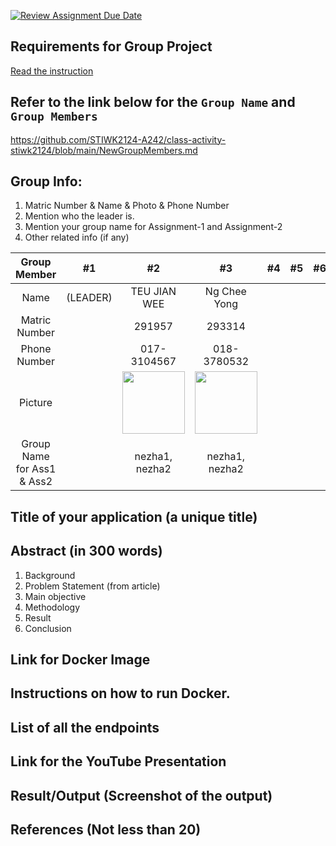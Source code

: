 [![Review Assignment Due Date](https://classroom.github.com/assets/deadline-readme-button-22041afd0340ce965d47ae6ef1cefeee28c7c493a6346c4f15d667ab976d596c.svg)](https://classroom.github.com/a/co02Vmtr)
## Requirements for Group Project
[Read the instruction](https://github.com/STIWK2124-A242/class-activity-stiwk2124/blob/main/Group_Project_Guideline.md)

## Refer to the link below for the `Group Name` and `Group Members`
https://github.com/STIWK2124-A242/class-activity-stiwk2124/blob/main/NewGroupMembers.md

## Group Info:
1. Matric Number & Name & Photo & Phone Number
1. Mention who the leader is.
1. Mention your group name for Assignment-1 and Assignment-2
1. Other related info (if any)

| Group Member    | #1    | #2    | #3    | #4    | #5    | #6    | #7    |
| :---:   | :---: | :---: | :---: | :---: | :---: | :---: | :---: |
| Name    |  (LEADER) | TEU JIAN WEE | Ng Chee Yong |  |  |  |  |
| Matric Number |  | 291957 | 293314 |  |  |  |  |
| Phone Number |  | 017-3104567 | 018-3780532 |  |  |  |  |
| Picture |  | <img src="https://github.com/user-attachments/assets/2539f8e5-b5cb-4798-a019-b0905342afae" width="100"/> | <img src="https://github.com/user-attachments/assets/a902ef44-f8df-4017-80e1-b6c21f3ab230" width="100"/> |  |  |  |  |
| Group Name for Ass1 & Ass2 ||nezha1, nezha2| nezha1, nezha2 |||||


## Title of your application (a unique title)
## Abstract (in 300 words)
   1. Background
   2. Problem Statement (from article)
   3. Main objective
   4. Methodology
   5. Result
   6. Conclusion

## Link for Docker Image

## Instructions on how to run Docker.

## List of all the endpoints

## Link for the YouTube Presentation

## Result/Output (Screenshot of the output)

## References (Not less than 20)

